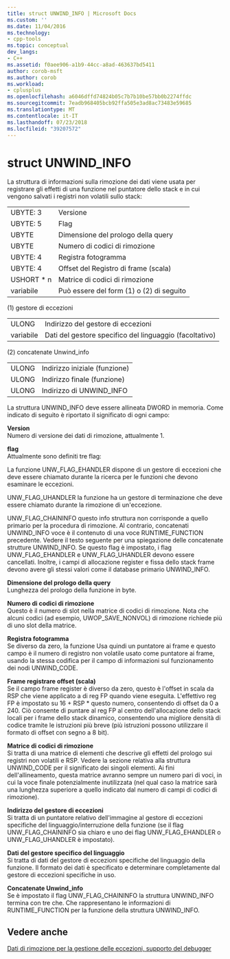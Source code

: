 ```yaml
---
title: struct UNWIND_INFO | Microsoft Docs
ms.custom: ''
ms.date: 11/04/2016
ms.technology:
- cpp-tools
ms.topic: conceptual
dev_langs:
- C++
ms.assetid: f0aee906-a1b9-44cc-a8ad-463637bd5411
author: corob-msft
ms.author: corob
ms.workload:
- cplusplus
ms.openlocfilehash: a6046dffd74824b05c7b7b10be57bb0b2274ffdc
ms.sourcegitcommit: 7eadb968405bcb92ffa505e3ad8ac73483e59685
ms.translationtype: MT
ms.contentlocale: it-IT
ms.lasthandoff: 07/23/2018
ms.locfileid: "39207572"
---
```

# <a name="struct-unwindinfo"></a>struct UNWIND_INFO
La struttura di informazioni sulla rimozione dei dati viene usata per registrare gli effetti di una funzione nel puntatore dello stack e in cui vengono salvati i registri non volatili sullo stack:  
  
|||  
|-|-|  
|UBYTE: 3|Versione|  
|UBYTE: 5|Flag|  
|UBYTE|Dimensione del prologo della query|  
|UBYTE|Numero di codici di rimozione|  
|UBYTE: 4|Registra fotogramma|  
|UBYTE: 4|Offset del Registro di frame (scala)|  
|USHORT \* n|Matrice di codici di rimozione|  
|variabile|Può essere del form (1) o (2) di seguito|  
  
 (1) gestore di eccezioni  
  
|||  
|-|-|  
|ULONG|Indirizzo del gestore di eccezioni|  
|variabile|Dati del gestore specifico del linguaggio (facoltativo)|  
  
 (2) concatenate Unwind_info  
  
|||  
|-|-|  
|ULONG|Indirizzo iniziale (funzione)|  
|ULONG|Indirizzo finale (funzione)|  
|ULONG|Indirizzo di UNWIND_INFO|  
  
 La struttura UNWIND_INFO deve essere allineata DWORD in memoria. Come indicato di seguito è riportato il significato di ogni campo:  
  
 **Version**  
 Numero di versione dei dati di rimozione, attualmente 1.  
  
 **flag**  
 Attualmente sono definiti tre flag:  
  
 La funzione UNW_FLAG_EHANDLER dispone di un gestore di eccezioni che deve essere chiamato durante la ricerca per le funzioni che devono esaminare le eccezioni.  
  
 UNW_FLAG_UHANDLER la funzione ha un gestore di terminazione che deve essere chiamato durante la rimozione di un'eccezione.  
  
 UNW_FLAG_CHAININFO questo info struttura non corrisponde a quello primario per la procedura di rimozione. Al contrario, concatenati UNWIND_INFO voce è il contenuto di una voce RUNTIME_FUNCTION precedente. Vedere il testo seguente per una spiegazione delle concatenate strutture UNWIND_INFO. Se questo flag è impostato, i flag UNW_FLAG_EHANDLER e UNW_FLAG_UHANDLER devono essere cancellati. Inoltre, i campi di allocazione register e fissa dello stack frame devono avere gli stessi valori come il database primario UNWIND_INFO.  
  
 **Dimensione del prologo della query**  
 Lunghezza del prologo della funzione in byte.  
  
 **Numero di codici di rimozione**  
 Questo è il numero di slot nella matrice di codici di rimozione. Nota che alcuni codici (ad esempio, UWOP_SAVE_NONVOL) di rimozione richiede più di uno slot della matrice.  
  
 **Registra fotogramma**  
 Se diverso da zero, la funzione Usa quindi un puntatore ai frame e questo campo è il numero di registro non volatile usato come puntatore ai frame, usando la stessa codifica per il campo di informazioni sul funzionamento dei nodi UNWIND_CODE.  
  
 **Frame registrare offset (scala)**  
 Se il campo frame register è diverso da zero, questo è l'offset in scala da RSP che viene applicato a di reg FP quando viene eseguita. L'effettivo reg FP è impostato su 16 + RSP \* questo numero, consentendo di offset da 0 a 240. Ciò consente di puntare al reg FP al centro dell'allocazione dello stack locali per i frame dello stack dinamico, consentendo una migliore densità di codice tramite le istruzioni più breve (più istruzioni possono utilizzare il formato di offset con segno a 8 bit).  
  
 **Matrice di codici di rimozione**  
 Si tratta di una matrice di elementi che descrive gli effetti del prologo sui registri non volatili e RSP. Vedere la sezione relativa alla struttura UNWIND_CODE per il significato dei singoli elementi. Ai fini dell'allineamento, questa matrice avranno sempre un numero pari di voci, in cui la voce finale potenzialmente inutilizzata (nel qual caso la matrice sarà una lunghezza superiore a quello indicato dal numero di campi di codici di rimozione).  
  
 **Indirizzo del gestore di eccezioni**  
 Si tratta di un puntatore relativo dell'immagine al gestore di eccezioni specifiche del linguaggio/interruzione della funzione (se il flag UNW_FLAG_CHAININFO sia chiaro e uno dei flag UNW_FLAG_EHANDLER o UNW_FLAG_UHANDLER è impostato).  
  
 **Dati del gestore specifico del linguaggio**  
 Si tratta di dati del gestore di eccezioni specifiche del linguaggio della funzione. Il formato dei dati è specificato e determinare completamente dal gestore di eccezioni specifiche in uso.  
  
 **Concatenate Unwind_info**  
 Se è impostato il flag UNW_FLAG_CHAININFO la struttura UNWIND_INFO termina con tre che.  Che rappresentano le informazioni di RUNTIME_FUNCTION per la funzione della struttura UNWIND_INFO.  
  
## <a name="see-also"></a>Vedere anche  
 [Dati di rimozione per la gestione delle eccezioni, supporto del debugger](../build/unwind-data-for-exception-handling-debugger-support.md)